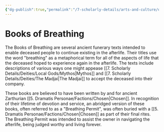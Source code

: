```yaml
---
{"dg-publish":true,"permalink":"/7-scholarly-details/arts-and-culture/documents/books-of-breathing/","noteIcon":""}
---
```


# Books of Breathing

The Books of Breathing are several ancient funerary texts intended to enable deceased people to continue existing in the afterlife. Their titles use the word "breathing" as a metaphorical term for all of the aspects of life that the deceased hoped to experience again in the afterlife. The texts include descriptions of various ways one might appease [[7. Scholarly Details/Deities/Local Gods/Mythos\|Mythos]] and [[7. Scholarly Details/Deities/The Madjai\|The Madjai]] to accept the deceased into their company. 

These books are believed to have been written by and for ancient Zarthurian [[5. Dramatis Personae/Factions/Chosen\|Chosen]]. In recognition of their lifetime of devotion and service, an abridged version of these books, often referred to as a "Breathing Permit", was often buried with a [[5. Dramatis Personae/Factions/Chosen\|Chosen]] as part of their final rites. The Breathing Permit was intended to assist the owner in navigating the afterlife, being judged worthy and living forever. 